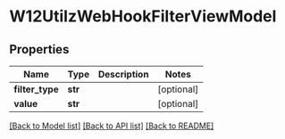 # W12UtilzWebHookFilterViewModel

## Properties
Name | Type | Description | Notes
------------ | ------------- | ------------- | -------------
**filter_type** | **str** |  | [optional] 
**value** | **str** |  | [optional] 

[[Back to Model list]](../README.md#documentation-for-models) [[Back to API list]](../README.md#documentation-for-api-endpoints) [[Back to README]](../README.md)

